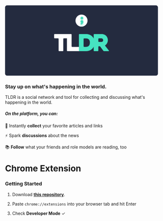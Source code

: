 ![Alt text](logo.png "TLDR Logo")

### Stay up on what's happening in the world.




TLDR is a social network and tool for collecting and discussing what's happening in the world. 

##### On the platform, you can:
💖 Instantly **collect** your favorite articles and links

⚡️ Spark **discussions** about the news

📚 **Follow** what your friends and role models are reading, too

# Chrome Extension
### Getting Started
1. Download [**this repository**](https://www.google.com).

2. Paste `chrome://extensions` into your browser tab and hit Enter

3. Check **Developer Mode** ✓
